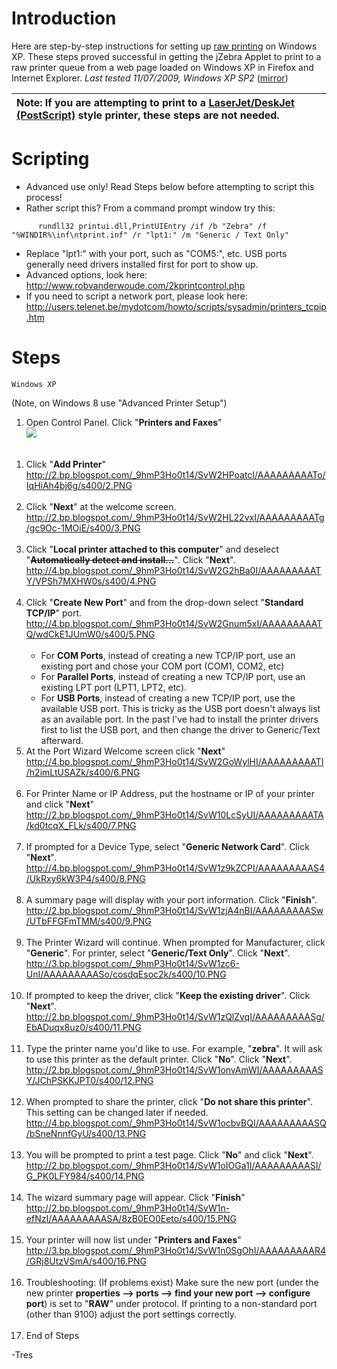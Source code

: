 # Introduction #
Here are step-by-step instructions for setting up [raw printing](WhatIsRawPrinting.md) on Windows XP. These steps proved successful in getting the jZebra Applet to print to a raw printer queue from a web page loaded on Windows XP in Firefox and Internet Explorer. _Last tested 11/07/2009, Windows XP SP2_ ([mirror](http://fatbuttlarry.blogspot.com/2009/11/raw-printing-from-windows-xp-zebra.html))

| **Note:**  If you are attempting to print to a [LaserJet/DeskJet (PostScript)](WhatIsPostScriptPrinting.md) style printer, these steps are not needed. |
|:-------------------------------------------------------------------------------------------------------------------------------------------------------|

# Scripting #
  * Advanced use only!  Read Steps below before attempting to script this process!
  * Rather script this?  From a command prompt window try this:

```
      rundll32 printui.dll,PrintUIEntry /if /b "Zebra" /f "%WINDIR%\inf\ntprint.inf" /r "lpt1:" /m "Generic / Text Only"
```

  * Replace "lpt1:" with your port, such as "COM5:", etc.  USB ports generally need drivers installed first for port to show up.
  * Advanced options, look here: http://www.robvanderwoude.com/2kprintcontrol.php
  * If you need to script a network port, please look here:  http://users.telenet.be/mydotcom/howto/scripts/sysadmin/printers_tcpip.htm

# Steps #
`Windows XP`

(Note, on Windows 8 use "Advanced Printer Setup")

  1. Open Control Panel. Click "**Printers and Faxes**"<br><a href='http://3.bp.blogspot.com/_9hmP3Ho0t14/SvW2L2lQwJI/AAAAAAAAATw/THPg257TKgo/s1600-h/1.png'><img src='http://3.bp.blogspot.com/_9hmP3Ho0t14/SvW2L2lQwJI/AAAAAAAAATw/THPg257TKgo/s400/1.png' /></a><br><br>
<ol><li>Click "<b>Add Printer</b>"<br><a href='http://2.bp.blogspot.com/_9hmP3Ho0t14/SvW2HPoatcI/AAAAAAAAATo/IqHiAh4bj6g/s1600-h/2.PNG'>http://2.bp.blogspot.com/_9hmP3Ho0t14/SvW2HPoatcI/AAAAAAAAATo/IqHiAh4bj6g/s400/2.PNG</a><br><br>
</li><li>Click "<b>Next</b>" at the welcome screen.<br><a href='http://2.bp.blogspot.com/_9hmP3Ho0t14/SvW2HL22vxI/AAAAAAAAATg/gc9Oc-1MOiE/s1600-h/3.PNG'>http://2.bp.blogspot.com/_9hmP3Ho0t14/SvW2HL22vxI/AAAAAAAAATg/gc9Oc-1MOiE/s400/3.PNG</a><br><br>
</li><li>Click "<b>Local printer attached to this computer</b>" and deselect "<del><b>Automatically detect and install...</b></del>". Click "<b>Next</b>".<br><a href='http://4.bp.blogspot.com/_9hmP3Ho0t14/SvW2G2hBa0I/AAAAAAAAATY/VPSh7MXHW0s/s1600-h/4.PNG'>http://4.bp.blogspot.com/_9hmP3Ho0t14/SvW2G2hBa0I/AAAAAAAAATY/VPSh7MXHW0s/s400/4.PNG</a><br><br>
</li><li>Click "<b>Create New Port</b>" and from the drop-down select "<b>Standard TCP/IP</b>" port.<br><a href='http://4.bp.blogspot.com/_9hmP3Ho0t14/SvW2Gnum5xI/AAAAAAAAATQ/wdCkE1JUmW0/s1600-h/5.PNG'>http://4.bp.blogspot.com/_9hmP3Ho0t14/SvW2Gnum5xI/AAAAAAAAATQ/wdCkE1JUmW0/s400/5.PNG</a><br><br>
<ul><li>For <b>COM Ports</b>, instead of creating a new TCP/IP port, use an existing port and chose your COM port (COM1, COM2, etc)<br>
</li><li>For <b>Parallel Ports</b>, instead of creating a new TCP/IP port, use an existing LPT port (LPT1, LPT2, etc).<br>
</li><li>For <b>USB Ports</b>, instead of creating a new TCP/IP port, use the available USB port.  This is tricky as the USB port doesn't always list as an available port.  In the past I've had to install the printer drivers first to list the USB port, and then change the driver to Generic/Text afterward.<br>
</li></ul></li><li>At the Port Wizard Welcome screen click "<b>Next</b>"<br><a href='http://4.bp.blogspot.com/_9hmP3Ho0t14/SvW2GoWylHI/AAAAAAAAATI/h2imLtUSAZk/s1600-h/6.PNG'>http://4.bp.blogspot.com/_9hmP3Ho0t14/SvW2GoWylHI/AAAAAAAAATI/h2imLtUSAZk/s400/6.PNG</a><br><br>
</li><li>For Printer Name or IP Address, put the hostname or IP of your printer and click "<b>Next</b>"<br><a href='http://2.bp.blogspot.com/_9hmP3Ho0t14/SvW10LcSyUI/AAAAAAAAATA/kd0tcqX_FLk/s1600-h/7.PNG'>http://2.bp.blogspot.com/_9hmP3Ho0t14/SvW10LcSyUI/AAAAAAAAATA/kd0tcqX_FLk/s400/7.PNG</a><br><br>
</li><li>If prompted for a Device Type, select "<b>Generic Network Card</b>". Click "<b>Next</b>".<br><a href='http://4.bp.blogspot.com/_9hmP3Ho0t14/SvW1z9kZCPI/AAAAAAAAAS4/UkRxy6kW3P4/s1600-h/8.PNG'>http://4.bp.blogspot.com/_9hmP3Ho0t14/SvW1z9kZCPI/AAAAAAAAAS4/UkRxy6kW3P4/s400/8.PNG</a><br><br>
</li><li>A summary page will display with your port information. Click "<b>Finish</b>".<br><a href='http://2.bp.blogspot.com/_9hmP3Ho0t14/SvW1zjA4nBI/AAAAAAAAASw/UTbFFGFmTMM/s1600-h/9.PNG'>http://2.bp.blogspot.com/_9hmP3Ho0t14/SvW1zjA4nBI/AAAAAAAAASw/UTbFFGFmTMM/s400/9.PNG</a><br><br>
</li><li>The Printer Wizard will continue. When prompted for Manufacturer, click "<b>Generic</b>". For printer, select "<b>Generic/Text Only</b>". Click "<b>Next</b>".<br><a href='http://3.bp.blogspot.com/_9hmP3Ho0t14/SvW1zc6-UnI/AAAAAAAAASo/cosdqEsoc2k/s1600-h/10.PNG'>http://3.bp.blogspot.com/_9hmP3Ho0t14/SvW1zc6-UnI/AAAAAAAAASo/cosdqEsoc2k/s400/10.PNG</a><br><br>
</li><li>If prompted to keep the driver, click "<b>Keep the existing driver</b>". Click "<b>Next</b>".<br><a href='http://2.bp.blogspot.com/_9hmP3Ho0t14/SvW1zQlZvqI/AAAAAAAAASg/EbADuqx8uz0/s1600-h/11.PNG'>http://2.bp.blogspot.com/_9hmP3Ho0t14/SvW1zQlZvqI/AAAAAAAAASg/EbADuqx8uz0/s400/11.PNG</a><br><br>
</li><li>Type the printer name you'd like to use. For example, "<b>zebra</b>". It will ask to use this printer as the default printer. Click "<b>No</b>". Click "<b>Next</b>".<br><a href='http://2.bp.blogspot.com/_9hmP3Ho0t14/SvW1onvAmWI/AAAAAAAAASY/JChPSKKJPT0/s1600-h/12.PNG'>http://2.bp.blogspot.com/_9hmP3Ho0t14/SvW1onvAmWI/AAAAAAAAASY/JChPSKKJPT0/s400/12.PNG</a><br><br>
</li><li>When prompted to share the printer, click "<b>Do not share this printer</b>". This setting can be changed later if needed.<br><a href='http://4.bp.blogspot.com/_9hmP3Ho0t14/SvW1ocbvBQI/AAAAAAAAASQ/bSneNnnfGyU/s1600-h/13.PNG'>http://4.bp.blogspot.com/_9hmP3Ho0t14/SvW1ocbvBQI/AAAAAAAAASQ/bSneNnnfGyU/s400/13.PNG</a><br><br>
</li><li>You will be prompted to print a test page. Click "<b>No</b>" and click "<b>Next</b>".<br><a href='http://2.bp.blogspot.com/_9hmP3Ho0t14/SvW1oIOGa1I/AAAAAAAAASI/G_PK0LFY984/s1600-h/14.PNG'>http://2.bp.blogspot.com/_9hmP3Ho0t14/SvW1oIOGa1I/AAAAAAAAASI/G_PK0LFY984/s400/14.PNG</a><br><br>
</li><li>The wizard summary page will appear. Click "<b>Finish</b>"<br><a href='http://2.bp.blogspot.com/_9hmP3Ho0t14/SvW1n-efNzI/AAAAAAAAASA/8zB0EO0Eeto/s1600-h/15.PNG'>http://2.bp.blogspot.com/_9hmP3Ho0t14/SvW1n-efNzI/AAAAAAAAASA/8zB0EO0Eeto/s400/15.PNG</a><br><br>
</li><li>Your printer will now list under "<b>Printers and Faxes</b>"<br><a href='http://3.bp.blogspot.com/_9hmP3Ho0t14/SvW1n0SgOhI/AAAAAAAAAR4/GRj8UtzVSmA/s1600-h/16.PNG'>http://3.bp.blogspot.com/_9hmP3Ho0t14/SvW1n0SgOhI/AAAAAAAAAR4/GRj8UtzVSmA/s400/16.PNG</a><br><br>
</li><li>Troubleshooting: (If problems exist) Make sure the new port (under the new printer <b>properties --> ports --> find your new port --> configure port</b>) is set to "<b>RAW</b>" under protocol. If printing to a non-standard port (other than 9100) adjust the port settings correctly.<br><br>
</li><li>End of Steps</li></ol>

-Tres